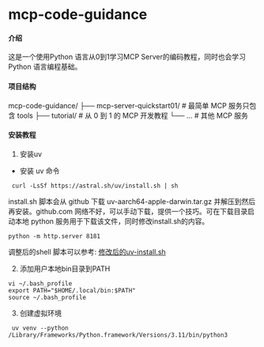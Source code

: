 # mcp-code-guidance

#### 介绍
这是一个使用Python 语言从0到1学习MCP Server的编码教程，同时也会学习 Python 语言编程基础。

#### 项目结构
mcp-code-guidance/
├── mcp-server-quickstart01/        # 最简单 MCP 服务只包含 tools
├── tutorial/           # 从 0 到 1 的 MCP 开发教程
└── ...                 # 其他 MCP 服务

#### 安装教程

1.  安装uv
+ 安装 uv 命令
```
 curl -LsSf https://astral.sh/uv/install.sh | sh
```
install.sh 脚本会从 github 下载 uv-aarch64-apple-darwin.tar.gz 并解压到然后再安装。github.com 网络不好，可以手动下载，提供一个技巧。可在下载目录启动本地 python 服务用于下载该文件，同时修改install.sh的内容。

```
python -m http.server 8181
```
调整后的shell 脚本可以参考:
[修改后的uv-install.sh](./tutorial/uv-install.sh)


2.  添加用户本地bin目录到PATH
```
vi ~/.bash_profile
export PATH="$HOME/.local/bin:$PATH"
source ~/.bash_profile
```

3.  创建虚拟环境
```
 uv venv --python /Library/Frameworks/Python.framework/Versions/3.11/bin/python3
```

